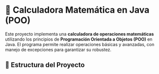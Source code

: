 # 🧮 Calculadora Matemática en Java (POO)

Este proyecto implementa una **calculadora de operaciones matemáticas** utilizando los principios de **Programación Orientada a Objetos (POO)** en Java. El programa permite realizar operaciones básicas y avanzadas, con manejo de excepciones para garantizar su robustez.

## 📁 Estructura del Proyecto

